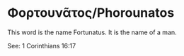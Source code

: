 # Φορτουνᾶτος/Phorounatos
This word is the name Fortunatus. It is the name of a man.

See: 1 Corinthians 16:17
